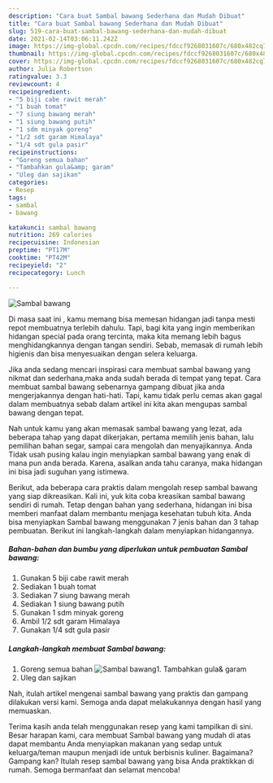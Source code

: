 ```yaml
---
description: "Cara buat Sambal bawang Sederhana dan Mudah Dibuat"
title: "Cara buat Sambal bawang Sederhana dan Mudah Dibuat"
slug: 519-cara-buat-sambal-bawang-sederhana-dan-mudah-dibuat
date: 2021-02-14T03:06:11.242Z
image: https://img-global.cpcdn.com/recipes/fdccf9268031607c/680x482cq70/sambal-bawang-foto-resep-utama.jpg
thumbnail: https://img-global.cpcdn.com/recipes/fdccf9268031607c/680x482cq70/sambal-bawang-foto-resep-utama.jpg
cover: https://img-global.cpcdn.com/recipes/fdccf9268031607c/680x482cq70/sambal-bawang-foto-resep-utama.jpg
author: Julia Robertson
ratingvalue: 3.3
reviewcount: 4
recipeingredient:
- "5 biji cabe rawit merah"
- "1 buah tomat"
- "7 siung bawang merah"
- "1 siung bawang putih"
- "1 sdm minyak goreng"
- "1/2 sdt garam Himalaya"
- "1/4 sdt gula pasir"
recipeinstructions:
- "Goreng semua bahan"
- "Tambahkan gula&amp; garam"
- "Uleg dan sajikan"
categories:
- Resep
tags:
- sambal
- bawang

katakunci: sambal bawang 
nutrition: 269 calories
recipecuisine: Indonesian
preptime: "PT17M"
cooktime: "PT42M"
recipeyield: "2"
recipecategory: Lunch

---
```



![Sambal bawang](https://img-global.cpcdn.com/recipes/fdccf9268031607c/680x482cq70/sambal-bawang-foto-resep-utama.jpg)

Di masa  saat ini , kamu memang bisa memesan hidangan jadi tanpa mesti repot membuatnya terlebih dahulu. Tapi, bagi kita yang ingin memberikan hidangan special pada orang tercinta, maka kita memang lebih bagus menghidangkannya dengan tangan sendiri. Sebab, memasak di rumah lebih higienis dan bisa menyesuaikan dengan selera keluarga.

Jika anda sedang mencari inspirasi cara membuat sambal bawang yang nikmat dan sederhana,maka anda sudah berada di tempat yang tepat. Cara membuat sambal bawang  sebenarnya gampang dibuat jika anda mengerjakannya dengan hati-hati. Tapi, kamu tidak perlu cemas akan gagal dalam membuatnya 
sebab dalam artikel ini kita akan mengupas sambal bawang dengan tepat.  



Nah untuk kamu yang akan memasak sambal bawang yang lezat, ada beberapa tahap yang dapat dikerjakan, pertama memilih jenis bahan, lalu pemilihan bahan segar, sampai cara mengolah dan menyajikannya. Anda Tidak usah pusing kalau ingin menyiapkan sambal bawang yang enak di mana pun anda berada. Karena, asalkan anda  tahu caranya, maka hidangan ini bisa jadi suguhan yang istimewa.

Berikut, ada beberapa cara praktis  dalam mengolah resep sambal bawang yang siap dikreasikan. Kali ini, yuk kita coba kreasikan sambal bawang sendiri di rumah. Tetap dengan bahan yang sederhana, hidangan ini bisa memberi manfaat dalam membantu menjaga kesehatan tubuh kita. Anda bisa menyiapkan Sambal bawang menggunakan 7 jenis bahan dan 3 tahap pembuatan. Berikut ini langkah-langkah dalam menyiapkan hidangannya.

<!--inarticleads1-->

##### Bahan-bahan dan bumbu yang diperlukan untuk pembuatan Sambal bawang:

1. Gunakan 5 biji cabe rawit merah
1. Sediakan 1 buah tomat
1. Sediakan 7 siung bawang merah
1. Sediakan 1 siung bawang putih
1. Gunakan 1 sdm minyak goreng
1. Ambil 1/2 sdt garam Himalaya
1. Gunakan 1/4 sdt gula pasir




<!--inarticleads2-->

##### Langkah-langkah membuat Sambal bawang:

1. Goreng semua bahan
<img src="https://img-global.cpcdn.com/steps/e6c91392fd2ac12b/160x128cq70/sambal-bawang-langkah-memasak-1-foto.jpg" alt="Sambal bawang">1. Tambahkan gula&amp; garam
1. Uleg dan sajikan




Nah, itulah artikel mengenai  sambal bawang  yang praktis dan gampang dilakukan versi kami. Semoga anda dapat melakukannya dengan hasil yang memuaskan. 

Terima kasih anda telah menggunakan resep yang kami tampilkan di sini. Besar harapan kami, cara membuat  Sambal bawang yang mudah di atas dapat membantu Anda menyiapkan makanan yang sedap untuk keluarga/teman maupun menjadi ide untuk berbisnis kuliner. Bagaimana? Gampang kan? Itulah resep sambal bawang yang bisa Anda praktikkan di rumah. Semoga bermanfaat dan selamat mencoba!


